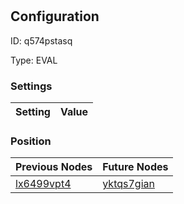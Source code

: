 # <nil>
## Configuration
ID:  q574pstasq

Type: EVAL 


### Settings
| Setting | Value  |
| :------------------------ | ---------------------------------------- |
 




### Position
| Previous Nodes | Future Nodes |
| :------------- | ------------ |
| [lx6499vpt4](./lx6499vpt4.md) | [yktqs7gian](./yktqs7gian.md) |